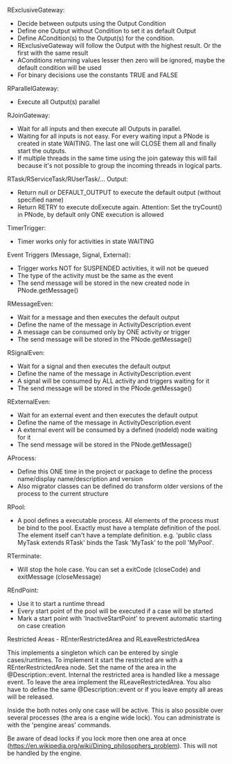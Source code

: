 

RExclusiveGateway:

* Decide between outputs using the Output Condition
* Define one Output without Condition to set it as default Output
* Define ACondition(s) to the Output(s) for the condition.
* RExclusiveGateway will follow the Output with the highest result. Or the first with the same result
* AConditions returning values lesser then zero will be ignored, maybe the default condition will be used
* For binary decisions use the constants TRUE and FALSE

RParallelGateway:

* Execute all Output(s) parallel


RJoinGateway:

* Wait for all inputs and then execute all Outputs in parallel.
* Waiting for all inputs is not easy. For every waiting input a PNode is created in state WAITING. The last one will
  CLOSE them all and finally start the outputs.
* If multiple threads in the same time using the join gateway this will fail because it's not possible to group the
  incoming threads in logical parts.

  
RTask/RServiceTask/RUserTask/... Output:
* Return null or DEFAULT_OUTPUT to execute the default output (without specified name)
* Return RETRY to execute doExecute again. Attention: Set the tryCount() in PNode, by default only ONE execution is allowed

TimerTrigger:

* Timer works only for activities in state WAITING

Event Triggers (Message, Signal, External):

* Trigger works NOT for SUSPENDED activities, it will not be queued
* The type of the activity must be the same as the event
* The send message will be stored in the new created node in PNode.getMessage()

RMessageEven:

* Wait for a message and then executes the default output
* Define the name of the message in ActivityDescription.event
* A message can be consumed only by ONE activity or trigger
* The send message will be stored in the PNode.getMessage()

RSignalEven:

* Wait for a signal and then executes the default output
* Define the name of the message in ActivityDescription.event
* A signal will be consumed by ALL activity and triggers waiting for it
* The send message will be stored in the PNode.getMessage()

RExternalEven:

* Wait for an external event and then executes the default output
* Define the name of the message in ActivityDescription.event
* A external event will be consumed by a defined (nodeId) node waiting for it
* The send message will be stored in the PNode.getMessage()

AProcess:

* Define this ONE time in the project or package to define the process name/display name/description and version
* Also migrator classes can be defined do transform older versions of the process to the current structure

RPool:

* A pool defines a executable process. All elements of the process must be bind to the pool. Exactly must have a template
definition of the pool. The element itself can't have a template definition. e.g. 'public class MyTask extends RTask<MyPool>'
binds the Task 'MyTask' to the poll 'MyPool'.

RTerminate:

* Will stop the hole case. You can set a exitCode (closeCode) and exitMessage (closeMessage)

REndPoint:

* Use it to start a runtime thread
* Every start point of the pool will be executed if a case will be started
* Mark a start point with 'InactiveStartPoint' to prevent automatic starting on case creation

Restricted Areas - REnterRestrictedArea and RLeaveRestrictedArea

This implements a singleton which can be entered by single cases/runtimes. To implement it start the restricted are with a
REnterRestrictedArea node. Set the name of the area in the @Description::event. Internal the restricted area is handled like 
a message event. To leave the area implement the RLeaveRestrictedArea. You also have to define the same @Description::event or 
if you leave empty all areas will be released.

Inside the both notes only one case will be active. This is also possible over several processes (the area is a engine wide lock).
You can administrate is with the 'pengine areas' commands.

Be aware of dead locks if you lock more then one area at once (https://en.wikipedia.org/wiki/Dining_philosophers_problem). This 
will not be handled by the engine.

